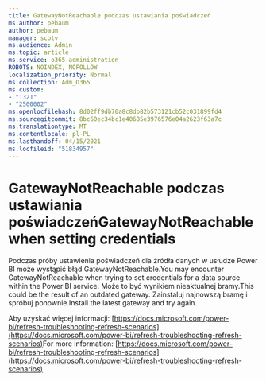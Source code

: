 ```yaml
---
title: GatewayNotReachable podczas ustawiania poświadczeń
ms.author: pebaum
author: pebaum
manager: scotv
ms.audience: Admin
ms.topic: article
ms.service: o365-administration
ROBOTS: NOINDEX, NOFOLLOW
localization_priority: Normal
ms.collection: Adm_O365
ms.custom:
- "1321"
- "2500002"
ms.openlocfilehash: 8d02ff9db70a8c8db82b573121cb52c031899fd4
ms.sourcegitcommit: 8bc60ec34bc1e40685e3976576e04a2623f63a7c
ms.translationtype: MT
ms.contentlocale: pl-PL
ms.lasthandoff: 04/15/2021
ms.locfileid: "51834957"
---
```

# <a name="gatewaynotreachable-when-setting-credentials"></a><span data-ttu-id="6fa9a-102">GatewayNotReachable podczas ustawiania poświadczeń</span><span class="sxs-lookup"><span data-stu-id="6fa9a-102">GatewayNotReachable when setting credentials</span></span>

<span data-ttu-id="6fa9a-103">Podczas próby ustawienia poświadczeń dla źródła danych w usłudze Power BI może wystąpić błąd GatewayNotReachable.</span><span class="sxs-lookup"><span data-stu-id="6fa9a-103">You may encounter GatewayNotReachable when trying to set credentials for a data source within the Power BI service.</span></span> <span data-ttu-id="6fa9a-104">Może to być wynikiem nieaktualnej bramy.</span><span class="sxs-lookup"><span data-stu-id="6fa9a-104">This could be the result of an outdated gateway.</span></span> <span data-ttu-id="6fa9a-105">Zainstaluj najnowszą bramę i spróbuj ponownie.</span><span class="sxs-lookup"><span data-stu-id="6fa9a-105">Install the latest gateway and try again.</span></span>

<span data-ttu-id="6fa9a-106">Aby uzyskać więcej informacji: [https://docs.microsoft.com/power-bi/refresh-troubleshooting-refresh-scenarios](https://docs.microsoft.com/power-bi/refresh-troubleshooting-refresh-scenarios)</span><span class="sxs-lookup"><span data-stu-id="6fa9a-106">For more information: [https://docs.microsoft.com/power-bi/refresh-troubleshooting-refresh-scenarios](https://docs.microsoft.com/power-bi/refresh-troubleshooting-refresh-scenarios)</span></span>
